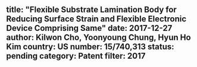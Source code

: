 title: "Flexible Substrate Lamination Body for Reducing Surface Strain and Flexible Electronic Device Comprising Same"
date: 2017-12-27
author: Kilwon Cho, Yoonyoung Chung, Hyun Ho Kim
country: US
number: 15/740,313
status: pending
category: Patent
filter: 2017
---